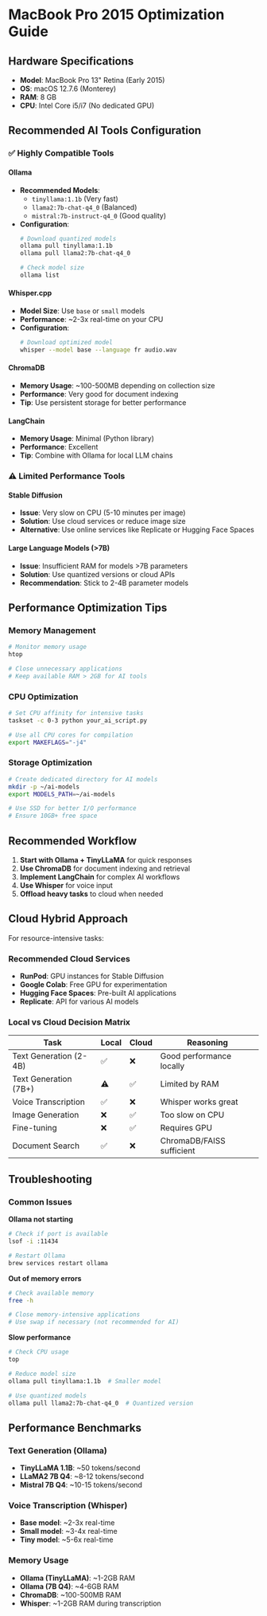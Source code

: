 # MacBook Pro 2015 Optimization Guide

## Hardware Specifications
- **Model**: MacBook Pro 13" Retina (Early 2015)
- **OS**: macOS 12.7.6 (Monterey)
- **RAM**: 8 GB
- **CPU**: Intel Core i5/i7 (No dedicated GPU)

## Recommended AI Tools Configuration

### ✅ Highly Compatible Tools

#### Ollama
- **Recommended Models**: 
  - `tinyllama:1.1b` (Very fast)
  - `llama2:7b-chat-q4_0` (Balanced)
  - `mistral:7b-instruct-q4_0` (Good quality)
- **Configuration**:
  ```bash
  # Download quantized models
  ollama pull tinyllama:1.1b
  ollama pull llama2:7b-chat-q4_0
  
  # Check model size
  ollama list
  ```

#### Whisper.cpp
- **Model Size**: Use `base` or `small` models
- **Performance**: ~2-3x real-time on your CPU
- **Configuration**:
  ```bash
  # Download optimized model
  whisper --model base --language fr audio.wav
  ```

#### ChromaDB
- **Memory Usage**: ~100-500MB depending on collection size
- **Performance**: Very good for document indexing
- **Tip**: Use persistent storage for better performance

#### LangChain
- **Memory Usage**: Minimal (Python library)
- **Performance**: Excellent
- **Tip**: Combine with Ollama for local LLM chains

### ⚠️ Limited Performance Tools

#### Stable Diffusion
- **Issue**: Very slow on CPU (5-10 minutes per image)
- **Solution**: Use cloud services or reduce image size
- **Alternative**: Use online services like Replicate or Hugging Face Spaces

#### Large Language Models (>7B)
- **Issue**: Insufficient RAM for models >7B parameters
- **Solution**: Use quantized versions or cloud APIs
- **Recommendation**: Stick to 2-4B parameter models

## Performance Optimization Tips

### Memory Management
```bash
# Monitor memory usage
htop

# Close unnecessary applications
# Keep available RAM > 2GB for AI tools
```

### CPU Optimization
```bash
# Set CPU affinity for intensive tasks
taskset -c 0-3 python your_ai_script.py

# Use all CPU cores for compilation
export MAKEFLAGS="-j4"
```

### Storage Optimization
```bash
# Create dedicated directory for AI models
mkdir -p ~/ai-models
export MODELS_PATH=~/ai-models

# Use SSD for better I/O performance
# Ensure 10GB+ free space
```

## Recommended Workflow

1. **Start with Ollama + TinyLLaMA** for quick responses
2. **Use ChromaDB** for document indexing and retrieval
3. **Implement LangChain** for complex AI workflows
4. **Use Whisper** for voice input
5. **Offload heavy tasks** to cloud when needed

## Cloud Hybrid Approach

For resource-intensive tasks:

### Recommended Cloud Services
- **RunPod**: GPU instances for Stable Diffusion
- **Google Colab**: Free GPU for experimentation
- **Hugging Face Spaces**: Pre-built AI applications
- **Replicate**: API for various AI models

### Local vs Cloud Decision Matrix
| Task | Local | Cloud | Reasoning |
|------|--------|--------|-----------|
| Text Generation (2-4B) | ✅ | ❌ | Good performance locally |
| Text Generation (7B+) | ⚠️ | ✅ | Limited by RAM |
| Voice Transcription | ✅ | ❌ | Whisper works great |
| Image Generation | ❌ | ✅ | Too slow on CPU |
| Fine-tuning | ❌ | ✅ | Requires GPU |
| Document Search | ✅ | ❌ | ChromaDB/FAISS sufficient |

## Troubleshooting

### Common Issues

**Ollama not starting**
```bash
# Check if port is available
lsof -i :11434

# Restart Ollama
brew services restart ollama
```

**Out of memory errors**
```bash
# Check available memory
free -h

# Close memory-intensive applications
# Use swap if necessary (not recommended for AI)
```

**Slow performance**
```bash
# Check CPU usage
top

# Reduce model size
ollama pull tinyllama:1.1b  # Smaller model

# Use quantized models
ollama pull llama2:7b-chat-q4_0  # Quantized version
```

## Performance Benchmarks

### Text Generation (Ollama)
- **TinyLLaMA 1.1B**: ~50 tokens/second
- **LLaMA2 7B Q4**: ~8-12 tokens/second
- **Mistral 7B Q4**: ~10-15 tokens/second

### Voice Transcription (Whisper)
- **Base model**: ~2-3x real-time
- **Small model**: ~3-4x real-time
- **Tiny model**: ~5-6x real-time

### Memory Usage
- **Ollama (TinyLLaMA)**: ~1-2GB RAM
- **Ollama (7B Q4)**: ~4-6GB RAM
- **ChromaDB**: ~100-500MB RAM
- **Whisper**: ~1-2GB RAM during transcription